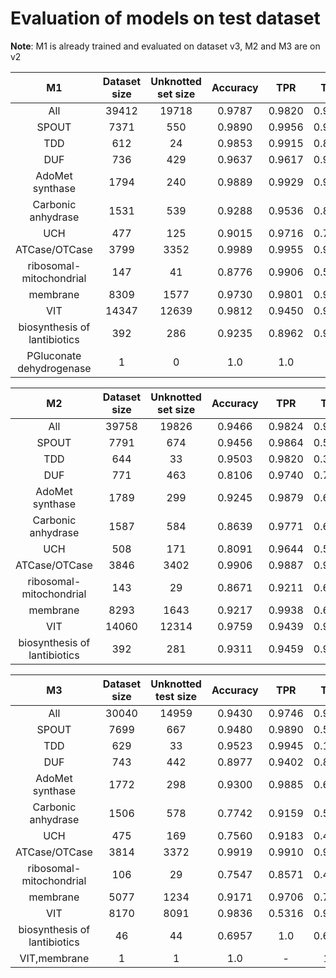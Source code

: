 # Evaluation of models on test dataset

**Note**: M1 is already trained and evaluated on dataset v3, M2 and M3 are on v2

|              M1              | Dataset size | Unknotted set size | Accuracy |   TPR  |   TNR  |
|:----------------------------:|:------------:|:------------------:|:--------:|:------:|:------:|
|              All             |     39412    |        19718       |  0.9787  | 0.9820 | 0.9755 |
|             SPOUT            |     7371     |         550        |  0.9890  | 0.9956 | 0.9073 |
|              TDD             |      612     |         24         |  0.9853  | 0.9915 | 0.8333 |
|              DUF             |      736     |         429        |  0.9637  | 0.9617 | 0.9650 |
|        AdoMet synthase       |     1794     |         240        |  0.9889  | 0.9929 | 0.9625 |
|      Carbonic anhydrase      |     1531     |         539        |  0.9288  | 0.9536 | 0.8831 |
|              UCH             |      477     |         125        |  0.9015  | 0.9716 | 0.7040 |
|         ATCase/OTCase        |     3799     |        3352        |  0.9989  | 0.9955 | 0.9994 |
|    ribosomal-mitochondrial   |      147     |         41         |  0.8776  | 0.9906 | 0.5854 |
|           membrane           |     8309     |        1577        |  0.9730  | 0.9801 | 0.9429 |
|              VIT             |     14347    |        12639       |  0.9812  | 0.9450 | 0.9861 |
| biosynthesis of lantibiotics |      392     |         286        |  0.9235  | 0.8962 | 0.9336 |
|   PGluconate dehydrogenase   |       1      |          0         |    1.0   |   1.0  |        |


|              M2              | Dataset size | Unknotted set size | Accuracy |   TPR  |   TNR  |
|:----------------------------:|:------------:|:------------------:|:--------:|:------:|:------:|
|              All             |     39758    |        19826       |  0.9466  | 0.9824 | 0.9107 |
|             SPOUT            |     7791     |         674        |  0.9456  | 0.9864 | 0.5148 |
|              TDD             |      644     |         33         |  0.9503  | 0.9820 | 0.3636 |
|              DUF             |      771     |         463        |  0.8106  | 0.9740 | 0.7019 |
|        AdoMet synthase       |     1789     |         299        |  0.9245  | 0.9879 | 0.6087 |
|      Carbonic anhydrase      |     1587     |         584        |  0.8639  | 0.9771 | 0.6695 |
|              UCH             |      508     |         171        |  0.8091  | 0.9644 | 0.5029 |
|         ATCase/OTCase        |     3846     |        3402        |  0.9906  | 0.9887 | 0.9909 |
|    ribosomal-mitochondrial   |      143     |         29         |  0.8671  | 0.9211 | 0.6552 |
|           membrane           |     8293     |        1643        |  0.9217  | 0.9938 | 0.6439 |
|              VIT             |     14060    |        12314       |  0.9759  | 0.9439 | 0.9804 |
| biosynthesis of lantibiotics |      392     |         281        |  0.9311  | 0.9459 | 0.9253 |


|              M3              | Dataset size | Unknotted test size | Accuracy |   TPR  |   TNR  |
|:----------------------------:|:------------:|:-------------------:|:--------:|:------:|:------:|
|              All             |     30040    |        14959        |  0.9430  | 0.9746 | 0.9111 |
|             SPOUT            |     7699     |         667         |  0.9480  | 0.9890 | 0.5157 |
|              TDD             |      629     |          33         |  0.9523  | 0.9945 | 0.1818 |
|              DUF             |      743     |         442         |  0.8977  | 0.9402 | 0.8688 |
|        AdoMet synthase       |     1772     |         298         |  0.9300  | 0.9885 | 0.6409 |
|      Carbonic anhydrase      |     1506     |         578         |  0.7742  | 0.9159 | 0.5467 |
|              UCH             |      475     |         169         |  0.7560  | 0.9183 | 0.4615 |
|         ATCase/OTCase        |     3814     |         3372        |  0.9919  | 0.9910 | 0.9920 |
|    ribosomal-mitochondrial   |      106     |          29         |  0.7547  | 0.8571 | 0.4828 |
|           membrane           |     5077     |         1234        |  0.9171  | 0.9706 | 0.7504 |
|              VIT             |     8170     |         8091        |  0.9836  | 0.5316 | 0.9880 |
| biosynthesis of lantibiotics |      46      |          44         |  0.6957  | 1.0    | 0.6818 |
|         VIT,membrane         |      1       |          1          |  1.0     | -      | 1.0    |



